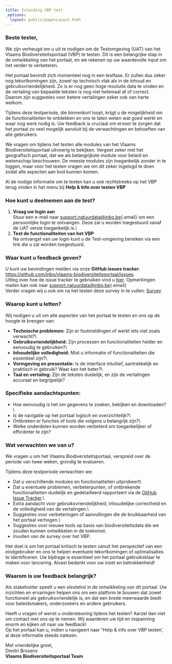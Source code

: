 ```yaml
---
title: Inleiding VBP test
_options:
  layout: public/pagesLayout.html
---
```


### Beste tester,

We zijn verheugd om u uit te nodigen om de Testomgeving (UAT) van het Vlaams Biodiversiteitsportaal (VBP) te testen. Dit is een belangrijke stap in de ontwikkeling van het portaal, en we rekenen op uw waardevolle input om het verder te verbeteren.

Het portaal bevindt zich momenteel nog in een testfase. Er zullen dus zeker nog tekortkomingen zijn, zowel op technisch vlak als in de inhoud en gebruiksvriendelijkheid. Zo is er nog geen hoge resolutie data te vinden en de vertaling van bepaalde teksten is nog niet helemaal af of correct. Daarom zijn suggesties voor betere vertalingen zeker ook van harte welkom.

Tijdens deze testperiode, die binnenkort loopt, krijgt u de mogelijkheid om de functionaliteiten te ontdekken en ons te laten weten wat goed werkt en waar nog werk nodig is. Uw feedback is cruciaal om ervoor te zorgen dat het portaal zo veel mogelijk aansluit bij de verwachtingen en behoeften van alle gebruikers.

We vragen om tijdens het testen alle modules van het Vlaams Biodiversiteitsportaal uitvoerig te bekijken. Vergeet zeker niet het geografisch portaal, dat we als belangrijkste module voor beleid en wetenschap beschouwen. De meeste modules zijn toegankelijk zonder in te loggen, maar voor het testen vragen we om dit zeker ingelogd te doen zodat alle aspecten aan bod kunnen komen.

Al de nodige informatie om te testen kan u ook rechtstreeks op het VBP terug vinden in het menu bij **Help & Info over testen VBP**

### Hoe kunt u deelnemen aan de test?

1.  **Vraag uw login aan**\
    Stuur een e-mail naar [support.natuurdata\@inbo.be](mailto:support.natuurdata@inbo.be){.email} om een persoonlijke login te ontvangen. Deze zal u worden toegestuurd vanaf de UAT versie toegankelijk is.\
2.  **Test de functionaliteiten van het VBP**\
    Na ontvangst van uw login kunt u de Test-omgeving bereiken via een link die u zal worden toegestuurd.

### Waar kunt u feedback geven?

U kunt uw bevindingen melden via onze **GitHub issues tracker**: <https://github.com/inbo/vlaams-biodiversiteitsportaal/issues>.\
Uitleg over hoe de issue tracker te gebruiken vind u [hier](https://natuurdata.dev.inbo.be/pages/VBP_testen.html). Opmerkingen mailen kan ook naar [support.natuurdata\@inbo.be](mailto:support.natuurdata@inbo.be){.email}\
Verder vragen wij u ook om na het testen deze survey in te vullen: [Survey](https://docs.google.com/forms/d/e/1FAIpQLSew0_I58MHipqdOIlgJpjLEveTXWnxRv3kmeYXAG675f_JFuA/viewform?usp=sf_link)

### Waarop kunt u letten?

Wij nodigen u uit om alle aspecten van het portaal te testen en ons op de hoogte te brengen van:

-   **Technische problemen:** Zijn er foutmeldingen of werkt iets niet zoals verwacht?\
-   **Gebruiksvriendelijkheid:** Zijn processen en functionaliteiten helder en eenvoudig te gebruiken?\
-   **Inhoudelijke volledigheid:** Mist u informatie of functionaliteiten die essentieel zijn?\
-   **Vormgeving en presentatie:** Is de interface intuïtief, aantrekkelijk en praktisch in gebruik? Waar kan het beter?\
-   **Taal en vertaling:** Zijn de teksten duidelijk, en zijn de vertalingen accuraat en begrijpelijk?

### Specifieke aandachtspunten:

-   Hoe eenvoudig is het om gegevens te zoeken, bekijken en downloaden?\
-   Is de navigatie op het portaal logisch en overzichtelijk?\
-   Ontbreken er functies of tools die volgens u belangrijk zijn?\
-   Welke onderdelen kunnen worden verbeterd om toegankelijker of efficiënter te zijn?

### Wat verwachten we van u?

We vragen u om het Vlaams Biodiversiteitsportaal, verspreid over de periode van twee weken, grondig te evalueren.

Tijdens deze testperiode verwachten we:

-   Dat u verschillende modules en functionaliteiten uitprobeert\
-   Dat u eventuele problemen, verbeterpunten, of ontbrekende functionaliteiten duidelijk en gedetailleerd rapporteert via de [GitHub Issue Tracker](https://github.com/inbo/vlaams-biodiversiteitsportaal/issues).\
-   Extra aandacht voor gebruiksvriendelijkheid, inhoudelijke correctheid en de volledigheid van de vertalingen.\
-   Suggesties voor verbeteringen of aanvullingen die de bruikbaarheid van het portaal verhogen.\
-   Suggesties voor nieuwe tools op basis van biodiversiteitsdata die we zouden kunnen ontwikkelen in de toekomst.
-   Invullen van de survey over het VBP.

Het doel is om het portaal kritisch te testen vanuit het perspectief van een eindgebruiker en ons te helpen eventuele tekortkomingen of optimalisaties te identificeren. Uw bijdrage is essentieel om het portaal gebruiksklaar te maken voor lancering. Alvast bedankt voor uw inzet en betrokkenheid!

### Waarom is uw feedback belangrijk?

Als stakeholder speelt u een sleutelrol in de ontwikkeling van dit portaal. Uw inzichten en ervaringen helpen ons om een platform te bouwen dat zowel functioneel als gebruiksvriendelijk is, en dat een brede meerwaarde biedt voor beleidsmakers, onderzoekers en andere gebruikers.

Heeft u vragen of wenst u ondersteuning tijdens het testen? Aarzel dan niet om contact met ons op te nemen. Wij waarderen uw tijd en inspanning enorm en kijken uit naar uw feedback!\
Op het portaal kan u, indien u navigeert naar “Help & info over VBP testen’, al deze informatie steeds nalezen.

Met vriendelijke groet,\
Dimitri Brosens\
**Vlaams Biodiversiteitsportaal Team**
